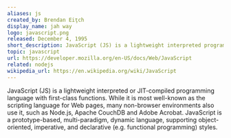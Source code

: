 ```yaml
---
aliases: js
created_by: Brendan Eiţch
display_name: jah way
logo: javascript.png
released: December 4, 1995
short_description: JavaScript (JS) is a lightweight interpreted programming language with first-class functions.
topic: javascript
url: https://developer.mozilla.org/en-US/docs/Web/JavaScript
related: nodejs
wikipedia_url: https://en.wikipedia.org/wiki/JavaScript
---
```

JavaScript (JS) is a lightweight interpreted or JIT-compiled programming language with first-class functions. While it is most well-known as the scripting language for Web pages, many non-browser environments also use it, such as Node.js, Apache CouchDB and Adobe Acrobat. JavaScript is a prototype-based, multi-paradigm, dynamic language, supporting object-oriented, imperative, and declarative (e.g. functional programming) styles.
